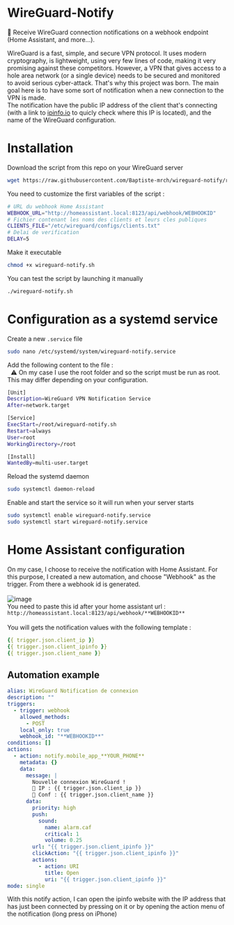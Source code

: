 # WireGuard-Notify
🔹 Receive WireGuard connection notifications on a webhook endpoint (Home Assistant, and more...).

WireGuard is a fast, simple, and secure VPN protocol. It uses modern cryptography, is lightweight, using very few lines of code, making it very promising against these competitors.
However, a VPN that gives access to a hole area network (or a single device) needs to be secured and monitored to avoid serious cyber-attack. That's why this project was born.
The main goal here is to have some sort of notification when a new connection to the VPN is made.
<br>The notification have the public IP address of the client that's connecting (with a link to [ipinfo.io](https://ipinfo.io) to quicly check where this IP is located), and the name of the WireGuard configuration.

# Installation
Download the script from this repo on your WireGuard server
```bash
wget https://raw.githubusercontent.com/Baptiste-mrch/wireguard-notify/refs/heads/main/wireguard-notify.sh
```
You need to customize the first variables of the script :
```bash
# URL du webhook Home Assistant
WEBHOOK_URL="http://homeassistant.local:8123/api/webhook/WEBHOOKID"
# Fichier contenant les noms des clients et leurs cles publiques
CLIENTS_FILE="/etc/wireguard/configs/clients.txt"
# Delai de verification
DELAY=5
```
Make it executable
```bash
chmod +x wireguard-notify.sh
```
You can test the script by launching it manually
```bash
./wireguard-notify.sh
```

# Configuration as a systemd service
Create a new `.service` file
```bash
sudo nano /etc/systemd/system/wireguard-notify.service
```
Add the following content to the file :
<br>&nbsp;&nbsp;⚠️ On my case I use the root folder and so the script must be run as root. This may differ depending on your configuration.
```bash
[Unit]
Description=WireGuard VPN Notification Service
After=network.target

[Service]
ExecStart=/root/wireguard-notify.sh
Restart=always
User=root
WorkingDirectory=/root

[Install]
WantedBy=multi-user.target

```
Reload the systemd daemon
```bash
sudo systemctl daemon-reload
```
Enable and start the service so it will run when your server starts
```bash
sudo systemctl enable wireguard-notify.service
sudo systemctl start wireguard-notify.service
```

# Home Assistant configuration
On my case, I choose to receive the notification with Home Assistant. For this purpose, I created a new automation, and choose "Webhook" as the trigger. From there a webhook id is generated.
<br> <br> ![image](https://github.com/user-attachments/assets/2afe9128-d3b7-46f4-8377-207d5c04cdc6)<br>
You need to paste this id after your home assistant url : `http://homeassistant.local:8123/api/webhook/**WEBHOOKID**`
<br><br>
You will gets the notification values with the following template :
```yaml
{{ trigger.json.client_ip }}
{{ trigger.json.client_ipinfo }}
{{ trigger.json.client_name }}
```

## Automation example
```yaml
alias: WireGuard Notification de connexion
description: ""
triggers:
  - trigger: webhook
    allowed_methods:
      - POST
    local_only: true
    webhook_id: "**WEBHOOKID**"
conditions: []
actions:
  - action: notify.mobile_app_**YOUR_PHONE**
    metadata: {}
    data:
      message: |
        Nouvelle connexion WireGuard !
        🔹 IP : {{ trigger.json.client_ip }}
        🔹 Conf : {{ trigger.json.client_name }}
      data:
        priority: high
        push:
          sound:
            name: alarm.caf
            critical: 1
            volume: 0.25
        url: "{{ trigger.json.client_ipinfo }}"
        clickAction: "{{ trigger.json.client_ipinfo }}"
        actions:
          - action: URI
            title: Open
            uri: "{{ trigger.json.client_ipinfo }}"
mode: single

```
With this notify action, I can open the ipinfo website with the IP address that has just been connected by pressing on it or by opening the action menu of the notification (long press on iPhone)

